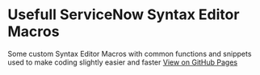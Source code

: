 # Usefull ServiceNow Syntax Editor Macros
Some custom Syntax Editor Macros with common functions and snippets used to make coding slightly easier and faster
[View on GitHub Pages](https://shark711.github.io/sn-syntax-editor-macro/)
